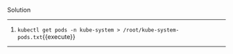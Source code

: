 Solution

---

1. `kubectl get pods -n kube-system > /root/kube-system-pods.txt`{{execute}}

---
<br/>
<br/>
